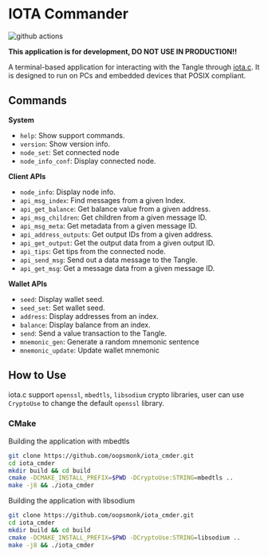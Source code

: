 # IOTA Commander  

![github actions](https://github.com/oopsmonk/iota_cmder/actions/workflows/push_build.yml/badge.svg)

**This application is for development, DO NOT USE IN PRODUCTION!!**

A terminal-based application for interacting with the Tangle through [iota.c](https://github.com/iotaledger/iota.c). It is designed to run on PCs and embedded devices that POSIX compliant.  

## Commands  

**System**

* `help`: Show support commands.
* `version`: Show version info.
* `node_set`: Set connected node
* `node_info_conf`: Display connected node.

**Client APIs**

* `node_info`: Display node info.
* `api_msg_index`: Find messages from a given Index.
* `api_get_balance`: Get balance value from a given address.
* `api_msg_children`: Get children from a given message ID.
* `api_msg_meta`: Get metadata from a given message ID.
* `api_address_outputs`: Get output IDs from a given address.
* `api_get_output`: Get the output data from a given output ID.
* `api_tips`: Get tips from the connected node.
* `api_send_msg`: Send out a data message to the Tangle.
* `api_get_msg`: Get a message data from a given message ID.

**Wallet APIs**

* `seed`: Display wallet seed.
* `seed_set`: Set wallet seed.
* `address`: Display addresses from an index.
* `balance`: Display balance from an index.
* `send`: Send a value transaction to the Tangle.
* `mnemonic_gen`: Generate a random mnemonic sentence
* `mnemonic_update`: Update wallet mnemonic

## How to Use  

iota.c support `openssl`, `mbedtls`, `libsodium` crypto libraries, user can use `CryptoUse` to change the default `openssl` library.

### CMake  

Building the application with mbedtls

```bash
git clone https://github.com/oopsmonk/iota_cmder.git
cd iota_cmder
mkdir build && cd build
cmake -DCMAKE_INSTALL_PREFIX=$PWD -DCryptoUse:STRING=mbedtls ..
make -j8 && ./iota_cmder
```

Building the application with libsodium

```bash
git clone https://github.com/oopsmonk/iota_cmder.git
cd iota_cmder
mkdir build && cd build
cmake -DCMAKE_INSTALL_PREFIX=$PWD -DCryptoUse:STRING=libsodium ..
make -j8 && ./iota_cmder
```
